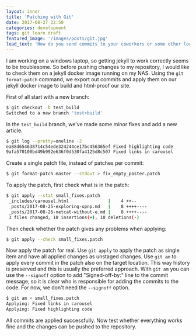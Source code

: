 ```yaml
---
layout: inner
title: 'Patching with Git'
date: 2017-08-27 22:50
categories: development
tags: git learn draft
featured_image: '/images/posts/git.jpg'
lead_text: 'How do you send commits to your coworkers or some other location without pushing them to a repository yet?'
---
```


I am working on a windows laptop, so getting jekyll to work correctly seems to be troublesome. So before pushing changes to my repository, I would like to check them on a jekyll docker image running on my NAS. Using the `git format-patch` command, we export out commits and apply them on our jekyll docker image to build and html-proof our site.

First of all start with a new branch:

```bash
$ git checkout -b test_build
Switched to a new branch 'test+build'
```

In the `test_build` branch, we've made some minor fixes and add a new article.

```bash
$ git log --pretty=oneline -2
ea88d654638714c54ede324244ce17bc456365ef Fixed highlighting code
9afa570100bd49b992e636f0d530fa4125d8c507 Fixed links in carousel
```
Create a single patch file, instead of patches per commit:

```bash
$ git format-patch master --stdout > fix_empty_poster.patch
```

To apply the patch, first check what is in the patch:

```bash
$ git apply --stat small_fixes.patch
 _includes/carousel.html               |    4 ++--
 _posts/2017-08-25-exploring-upnp.md   |    8 ++++----
 _posts/2017-08-26-netcat-without-e.md |    8 ++++----
 3 files changed, 10 insertions(+), 10 deletions(-)
```

Then check whether the patch gives any problems when applying:

```bash
$ git apply --check small_fixes.patch
```

Now apply the patch for real. Use `git apply` to apply the patch as single item and have all applied changes as unstaged changes. Use `git am` to apply every commit in the patch also on the target location. This way history is preserved and this is usually the preferred approach. With `git am` you can use the `--signoff` option to add "Signed-off-by:" line to the commit message, so it is clear who is responsible for adding the commits to the code. For now, we don't need the `--signoff` option.

```bash
$ git am < small_fixes.patch
Applying: Fixed links in carousel
Applying: Fixed highlighting code
```

All commits are applied successfully. Now test whether everything works fine and the changes can be pushed to the repository.
